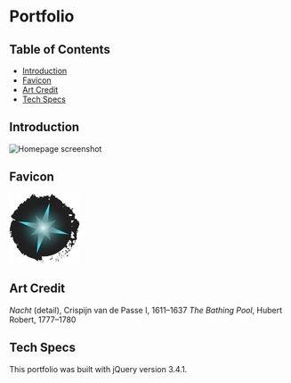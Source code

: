 # Portfolio

## Table of Contents

 + [Introduction](#introduction)
 + [Favicon](#favicon)
 + [Art Credit](#art-credit)
 + [Tech Specs](#tech-specs)

## Introduction

 ![Homepage screenshot](images/read-me/homepage.png "Homepage screenshot")

## Favicon

 <img src="images/star-favicon.png" style="width: 25%" />

## Art Credit

 *Nacht* (detail), Crispijn van de Passe I, 1611&ndash;1637 
 *The Bathing Pool*, Hubert Robert, 1777&ndash;1780

## Tech Specs

 This portfolio was built with jQuery version 3.4.1.